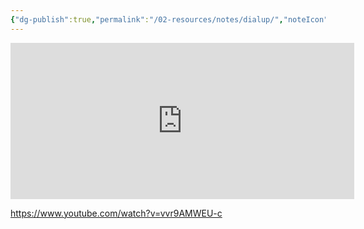 ```yaml
---
{"dg-publish":true,"permalink":"/02-resources/notes/dialup/","noteIcon":"","updated":"2024-08-02T15:49:59.492+02:00"}
---
```



<iframe 
		border=0
		frameborder=0
		height=250
		width=550
		src="https://youtu.be/vvr9AMWEU-c?si=ZMVFJd6gon6J5Uqc">
</iframe>

https://www.youtube.com/watch?v=vvr9AMWEU-c
